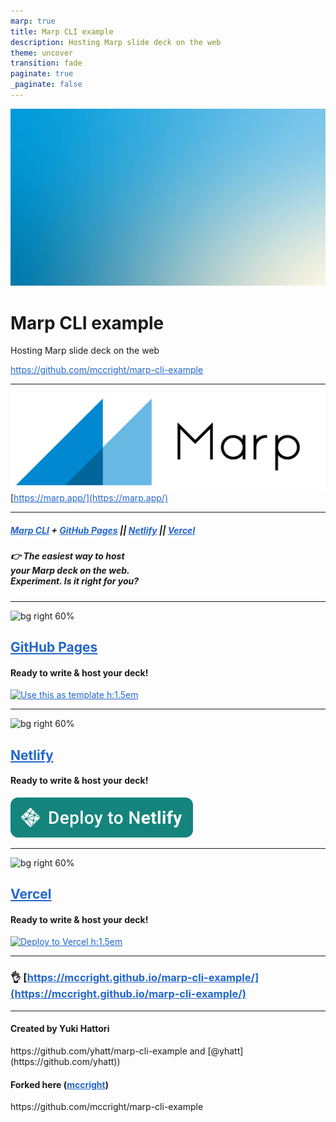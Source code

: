 ```yaml
---
marp: true
title: Marp CLI example
description: Hosting Marp slide deck on the web
theme: uncover
transition: fade
paginate: true
_paginate: false
---
```


![bg opacity](./assets/gradient.jpg)

# <!--fit--> Marp CLI example

Hosting Marp slide deck on the web

https://github.com/mccright/marp-cli-example

<style scoped>a { color: #26c; }</style>

<!-- This is presenter note. You can write down notes through HTML comment. -->

---

![Marp bg 60%](https://raw.githubusercontent.com/marp-team/marp/master/marp.png)  
[https://marp.app/](https://marp.app/)  

---

<!-- _backgroundColor: "#123" -->
<!-- _color: "#fff" -->

##### <!--fit--> [Marp CLI](https://github.com/marp-team/marp-cli) + [GitHub Pages](https://github.com/pages) || [Netlify](https://www.netlify.com/) || [Vercel](https://vercel.com/)

##### <!--fit--> 👉 The easiest way to host<br />your Marp deck on the web.<br />Experiment.  Is it right for you?

---

![bg right 60%](https://icongr.am/octicons/mark-github.svg)

## **[GitHub Pages](https://github.com/pages)**

#### Ready to write & host your deck!

[![Use this as template h:1.5em](https://img.shields.io/badge/-Use%20this%20as%20template-brightgreen?style=for-the-badge&logo=github)](https://github.com/yhatt/marp-cli-example/generate)

---

![bg right 60%](https://icongr.am/simple/netlify.svg?colored)

## **[Netlify](https://www.netlify.com/)**

#### Ready to write & host your deck!

[![Deploy to Netlify h:1.5em](./assets/netlify-deploy-button.svg)](https://app.netlify.com/start/deploy?repository=https://github.com/yhatt/marp-cli-example)

---

![bg right 60%](https://icongr.am/simple/zeit.svg)

## **[Vercel](https://vercel.com/)**

#### Ready to write & host your deck!

[![Deploy to Vercel h:1.5em](https://vercel.com/button)](https://vercel.com/import/project?template=https://github.com/yhatt/marp-cli-example)  

---

### <!--fit--> :ok_hand: [https://mccright.github.io/marp-cli-example/](https://mccright.github.io/marp-cli-example/)  

---

#### Created by Yuki Hattori  
<!--fit--> https://github.com/yhatt/marp-cli-example and [@yhatt](https://github.com/yhatt))  
#### Forked here ([mccright](https://github.com/mccright))  
<!--fit--> https://github.com/mccright/marp-cli-example  
